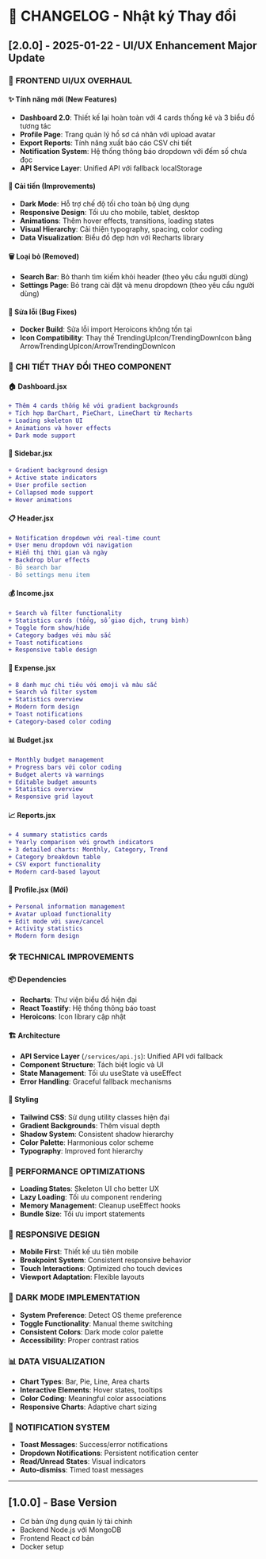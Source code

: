 # 📝 CHANGELOG - Nhật ký Thay đổi

## [2.0.0] - 2025-01-22 - UI/UX Enhancement Major Update

### 🎨 **FRONTEND UI/UX OVERHAUL**

#### ✨ **Tính năng mới (New Features)**
- **Dashboard 2.0**: Thiết kế lại hoàn toàn với 4 cards thống kê và 3 biểu đồ tương tác
- **Profile Page**: Trang quản lý hồ sơ cá nhân với upload avatar
- **Export Reports**: Tính năng xuất báo cáo CSV chi tiết
- **Notification System**: Hệ thống thông báo dropdown với đếm số chưa đọc
- **API Service Layer**: Unified API với fallback localStorage

#### 🔧 **Cải tiến (Improvements)**
- **Dark Mode**: Hỗ trợ chế độ tối cho toàn bộ ứng dụng
- **Responsive Design**: Tối ưu cho mobile, tablet, desktop
- **Animations**: Thêm hover effects, transitions, loading states
- **Visual Hierarchy**: Cải thiện typography, spacing, color coding
- **Data Visualization**: Biểu đồ đẹp hơn với Recharts library

#### 🗑️ **Loại bỏ (Removed)**
- **Search Bar**: Bỏ thanh tìm kiếm khỏi header (theo yêu cầu người dùng)
- **Settings Page**: Bỏ trang cài đặt và menu dropdown (theo yêu cầu người dùng)

#### 🐛 **Sửa lỗi (Bug Fixes)**
- **Docker Build**: Sửa lỗi import Heroicons không tồn tại
- **Icon Compatibility**: Thay thế TrendingUpIcon/TrendingDownIcon bằng ArrowTrendingUpIcon/ArrowTrendingDownIcon

### 📂 **CHI TIẾT THAY ĐỔI THEO COMPONENT**

#### 🏠 **Dashboard.jsx**
```diff
+ Thêm 4 cards thống kê với gradient backgrounds
+ Tích hợp BarChart, PieChart, LineChart từ Recharts
+ Loading skeleton UI
+ Animations và hover effects
+ Dark mode support
```

#### 🧭 **Sidebar.jsx**
```diff
+ Gradient background design
+ Active state indicators
+ User profile section
+ Collapsed mode support
+ Hover animations
```

#### 📋 **Header.jsx**
```diff
+ Notification dropdown với real-time count
+ User menu dropdown với navigation
+ Hiển thị thời gian và ngày
+ Backdrop blur effects
- Bỏ search bar
- Bỏ settings menu item
```

#### 💰 **Income.jsx**
```diff
+ Search và filter functionality
+ Statistics cards (tổng, số giao dịch, trung bình)
+ Toggle form show/hide
+ Category badges với màu sắc
+ Toast notifications
+ Responsive table design
```

#### 💸 **Expense.jsx**
```diff
+ 8 danh mục chi tiêu với emoji và màu sắc
+ Search và filter system
+ Statistics overview
+ Modern form design
+ Toast notifications
+ Category-based color coding
```

#### 📊 **Budget.jsx**
```diff
+ Monthly budget management
+ Progress bars với color coding
+ Budget alerts và warnings
+ Editable budget amounts
+ Statistics overview
+ Responsive grid layout
```

#### 📈 **Reports.jsx**
```diff
+ 4 summary statistics cards
+ Yearly comparison với growth indicators
+ 3 detailed charts: Monthly, Category, Trend
+ Category breakdown table
+ CSV export functionality
+ Modern card-based layout
```

#### 👤 **Profile.jsx** (Mới)
```diff
+ Personal information management
+ Avatar upload functionality
+ Edit mode với save/cancel
+ Activity statistics
+ Modern form design
```

### 🛠️ **TECHNICAL IMPROVEMENTS**

#### 📦 **Dependencies**
- **Recharts**: Thư viện biểu đồ hiện đại
- **React Toastify**: Hệ thống thông báo toast
- **Heroicons**: Icon library cập nhật

#### 🏗️ **Architecture**
- **API Service Layer** (`/services/api.js`): Unified API với fallback
- **Component Structure**: Tách biệt logic và UI
- **State Management**: Tối ưu useState và useEffect
- **Error Handling**: Graceful fallback mechanisms

#### 🎨 **Styling**
- **Tailwind CSS**: Sử dụng utility classes hiện đại
- **Gradient Backgrounds**: Thêm visual depth
- **Shadow System**: Consistent shadow hierarchy
- **Color Palette**: Harmonious color scheme
- **Typography**: Improved font hierarchy

### 🚀 **PERFORMANCE OPTIMIZATIONS**
- **Loading States**: Skeleton UI cho better UX
- **Lazy Loading**: Tối ưu component rendering
- **Memory Management**: Cleanup useEffect hooks
- **Bundle Size**: Tối ưu import statements

### 📱 **RESPONSIVE DESIGN**
- **Mobile First**: Thiết kế ưu tiên mobile
- **Breakpoint System**: Consistent responsive behavior
- **Touch Interactions**: Optimized cho touch devices
- **Viewport Adaptation**: Flexible layouts

### 🌙 **DARK MODE IMPLEMENTATION**
- **System Preference**: Detect OS theme preference
- **Toggle Functionality**: Manual theme switching
- **Consistent Colors**: Dark mode color palette
- **Accessibility**: Proper contrast ratios

### 📊 **DATA VISUALIZATION**
- **Chart Types**: Bar, Pie, Line, Area charts
- **Interactive Elements**: Hover states, tooltips
- **Color Coding**: Meaningful color associations
- **Responsive Charts**: Adaptive chart sizing

### 🔔 **NOTIFICATION SYSTEM**
- **Toast Messages**: Success/error notifications
- **Dropdown Notifications**: Persistent notification center
- **Read/Unread States**: Visual indicators
- **Auto-dismiss**: Timed toast messages

---

## [1.0.0] - Base Version
- Cơ bản ứng dụng quản lý tài chính
- Backend Node.js với MongoDB
- Frontend React cơ bản
- Docker setup
